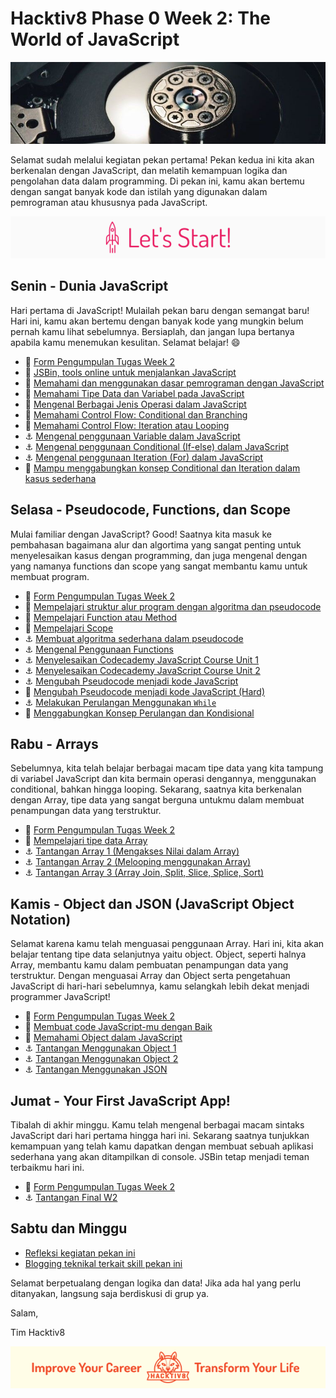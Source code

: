# Hacktiv8 Phase 0 Week 2: The World of JavaScript

![Header](assets/header-w2.jpg)

Selamat sudah melalui kegiatan pekan pertama! Pekan kedua ini kita akan berkenalan dengan JavaScript,
dan melatih kemampuan logika dan pengolahan data dalam programming. Di pekan ini, kamu akan bertemu dengan sangat banyak kode dan istilah yang digunakan dalam pemrograman atau khususnya pada JavaScript.

![Let's start!](assets/start.png)

## Senin - Dunia JavaScript
Hari pertama di JavaScript! Mulailah pekan baru dengan semangat baru! Hari ini, kamu akan bertemu dengan banyak kode yang mungkin belum pernah kamu lihat sebelumnya. Bersiaplah, dan jangan lupa bertanya apabila kamu menemukan kesulitan. Selamat belajar! :smile:

- :pushpin: [Form Pengumpulan Tugas Week 2](https://airtable.com/shr1ecGcCiONWjWhH)
- :wrench:
[JSBin, tools online untuk menjalankan JavaScript](http://jsbin.com/?js,console)
- :notebook_with_decorative_cover:
[Memahami dan menggunakan dasar pemrograman dengan JavaScript](https://github.com/hacktiv8/phase-0-activities/blob/master/modules/js-first-time.md)
- :notebook_with_decorative_cover:
[Memahami Tipe Data dan Variabel pada JavaScript](https://github.com/hacktiv8/phase-0-activities/blob/develop/modules/js-first-time.md#data-type)
- :notebook_with_decorative_cover:
[Mengenal Berbagai Jenis Operasi dalam JavaScript](https://github.com/hacktiv8/phase-0-activities/blob/develop/modules/js-first-time.md#operator)
- :notebook_with_decorative_cover:
[Memahami Control Flow: Conditional dan Branching](https://github.com/hacktiv8/phase-0-activities/blob/develop/modules/js-first-time.md#conditional)
- :notebook_with_decorative_cover:
[Memahami Control Flow: Iteration atau Looping ](https://github.com/hacktiv8/phase-0-activities/blob/develop/modules/js-first-time.md#loopiteration)
- :anchor:
[Mengenal penggunaan Variable dalam JavaScript](https://github.com/hacktiv8/phase-0-activities/blob/master/modules/anchor-belajar-variabel.md)
- :anchor:
[Mengenal penggunaan Conditional (If-else) dalam JavaScript](https://github.com/hacktiv8/phase-0-activities/blob/master/modules/anchor-menggunakan-if-else.md)
- :anchor:
[Mengenal penggunaan Iteration (For) dalam JavaScript](https://github.com/hacktiv8/phase-0-activities/blob/master/modules/anchor-belajar-for.md)
- :rocket:
[Mampu menggabungkan konsep Conditional dan Iteration dalam kasus sederhana](https://github.com/hacktiv8/phase-0-activities/blob/master/modules/ganjil-genap-dll.md)

## Selasa - Pseudocode, Functions, dan Scope
Mulai familiar dengan JavaScript? Good! Saatnya kita masuk ke pembahasan bagaimana alur dan algortima yang sangat penting untuk menyelesaikan kasus dengan programming, dan juga mengenal dengan yang namanya functions dan scope yang sangat membantu kamu untuk membuat program.

- :pushpin: [Form Pengumpulan Tugas Week 2](https://airtable.com/shr1ecGcCiONWjWhH)
- :notebook_with_decorative_cover:
[Mempelajari struktur alur program dengan algoritma dan pseudocode](https://github.com/hacktiv8/phase-0-activities/blob/master/modules/algorithm-pseudocode.md)
- :notebook_with_decorative_cover:
[Mempelajari Function atau Method](https://github.com/hacktiv8/phase-0-activities/blob/develop/modules/js-first-time.md#functionmethod)
- :notebook_with_decorative_cover:
[Mempelajari Scope](https://github.com/hacktiv8/phase-0-activities/blob/master/modules/js-scope.md)
- :anchor:
[Membuat algoritma sederhana dalam pseudocode](https://github.com/hacktiv8/phase-0-activities/blob/master/modules/anchor-case-to-pseudocode.md)
- :anchor:
[Mengenal Penggunaan Functions](https://github.com/hacktiv8/phase-0-activities/blob/master/modules/anchor-basic-function.md)
- :anchor:
[Menyelesaikan Codecademy JavaScript Course Unit 1](https://github.com/hacktiv8/phase-0-activities/blob/master/modules/js-basics.md)
- :anchor:
[Menyelesaikan Codecademy JavaScript Course Unit 2](https://github.com/hacktiv8/phase-0-activities/blob/master/modules/js-basics.md)
- :anchor: [Mengubah Pseudocode menjadi kode JavaScript](https://github.com/hacktiv8/phase-0-activities/blob/master/modules/anchor-pseudocode.md)
- :rocket: [Mengubah Pseudocode menjadi kode JavaScript (Hard)](https://github.com/hacktiv8/phase-0-activities/blob/master/modules/anchor-pseudocode2.md)
- :anchor: [Melakukan Perulangan Menggunakan `While`](modules/anchor-belajar-while.md)
- :rocket: [Menggabungkan Konsep Perulangan dan Kondisional](modules/rocket-loop-conditional.md)

## Rabu - Arrays
Sebelumnya, kita telah belajar berbagai macam tipe data yang kita tampung di variabel JavaScript dan kita bermain operasi dengannya, menggunakan conditional, bahkan hingga looping. Sekarang, saatnya kita berkenalan dengan Array, tipe data yang sangat berguna untukmu dalam membuat penampungan data yang terstruktur.

- :pushpin: [Form Pengumpulan Tugas Week 2](https://airtable.com/shr1ecGcCiONWjWhH)
- :notebook_with_decorative_cover: [Mempelajari tipe data Array](https://github.com/hacktiv8/phase-0-activities/blob/master/modules/js-array.md)
- :anchor: [Tantangan Array 1 (Mengakses Nilai dalam Array)](https://github.com/hacktiv8/phase-0-activities/blob/master/modules/anchor-akses-array.md)
- :anchor: [Tantangan Array 2 (Melooping menggunakan Array)](https://github.com/hacktiv8/phase-0-activities/blob/master/modules/anchor-loop-array.md)
- :anchor: [Tantangan Array 3 (Array Join, Split, Slice, Splice, Sort)](https://github.com/hacktiv8/phase-0-activities/blob/master/modules/anchor-mixed-array.md)

## Kamis - Object dan JSON (JavaScript Object Notation)
Selamat karena kamu telah menguasai penggunaan Array. Hari ini, kita akan belajar tentang tipe data selanjutnya yaitu object. Object, seperti halnya Array, membantu kamu dalam pembuatan penampungan data yang terstruktur. Dengan menguasai Array dan Object serta pengetahuan JavaScript di hari-hari sebelumnya, kamu selangkah lebih dekat menjadi programmer JavaScript!

- :pushpin: [Form Pengumpulan Tugas Week 2](https://airtable.com/shr1ecGcCiONWjWhH)
- :notebook_with_decorative_cover: [Membuat code JavaScript-mu dengan Baik ](https://github.com/hacktiv8/phase-0-activities/blob/master/modules/js-code-style.md)
- :notebook_with_decorative_cover: [Memahami Object dalam JavaScript](https://github.com/hacktiv8/phase-0-activities/blob/master/modules/js-object-json.md)
- :anchor: [Tantangan Menggunakan Object 1](https://github.com/hacktiv8/phase-0-activities/blob/master/modules/anchor-object-1.md)
- :anchor: [Tantangan Menggunakan Object 2](https://github.com/hacktiv8/phase-0-activities/blob/master/modules/anchor-object-2.md)
- :anchor: [Tantangan Menggunakan JSON](https://github.com/hacktiv8/phase-0-activities/blob/master/modules/anchor-json.md)

## Jumat - Your First JavaScript App!
Tibalah di akhir minggu. Kamu telah mengenal berbagai macam sintaks JavaScript dari hari pertama hingga hari ini. Sekarang saatnya tunjukkan kemampuan yang telah kamu dapatkan dengan membuat sebuah aplikasi sederhana yang akan ditampilkan di console. JSBin tetap menjadi teman terbaikmu hari ini.

- :pushpin: [Form Pengumpulan Tugas Week 2](https://airtable.com/shr1ecGcCiONWjWhH)
- :anchor: [Tantangan Final W2](https://github.com/hacktiv8/phase-0-activities/blob/master/modules/js-application.md)

## Sabtu dan Minggu

-  [Refleksi kegiatan pekan ini](https://github.com/hacktiv8/phase-0-activities/blob/master/modules/reflection.md)
-  [Blogging teknikal terkait skill pekan ini](https://github.com/hacktiv8/phase-0-activities/blob/master/modules/blog.md)

Selamat berpetualang dengan logika dan data! Jika ada hal yang perlu ditanyakan, langsung saja berdiskusi di grup ya.

Salam,

Tim Hacktiv8

![Hacktiv8 Banner](assets/banner.png)

